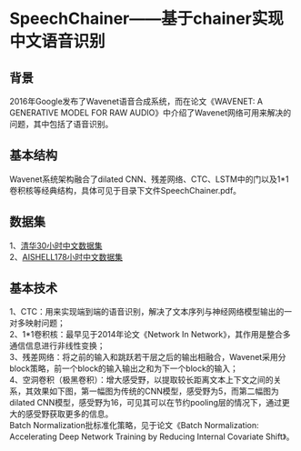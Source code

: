 SpeechChainer——基于chainer实现中文语音识别
====

背景
------
2016年Google发布了Wavenet语音合成系统，而在论文《WAVENET: A GENERATIVE MODEL FOR RAW AUDIO》中介绍了Wavenet网络可用来解决的问题，其中包括了语音识别。<br>

基本结构
------
Wavenet系统架构融合了dilated CNN、残差网络、CTC、LSTM中的门以及1*1卷积核等经典结构，具体可见于目录下文件SpeechChainer.pdf。<br>

数据集
------
1、[清华30小时中文数据集]()<br>
2、[AISHELL178小时中文数据集](http://www.aishelltech.com/newsitem/277940177)<br>

基本技术
------
1、CTC：用来实现端到端的语音识别，解决了文本序列与神经网络模型输出的一对多映射问题；<br>
2、1*1卷积核：最早见于2014年论文《Network In Network》，其作用是整合多通信信息进行非线性变换；<br>
3、残差网络：将之前的输入和跳跃若干层之后的输出相融合，Wavenet采用分block策略，前一个block的输入输出之和为下一个block的输入；<br>
4、空洞卷积（极黑卷积）：增大感受野，以提取较长距离文本上下文之间的关系，其效果如下图，第一幅图为传统的CNN模型，感受野为5，而第二幅图为dilated CNN模型，感受野为16，可见其可以在节约pooling层的情况下，通过更大的感受野获取更多的信息。<br>
Batch Normalization批标准化策略，见于论文《Batch Normalization: Accelerating Deep Network Training by Reducing Internal Covariate Shift》。<br>
